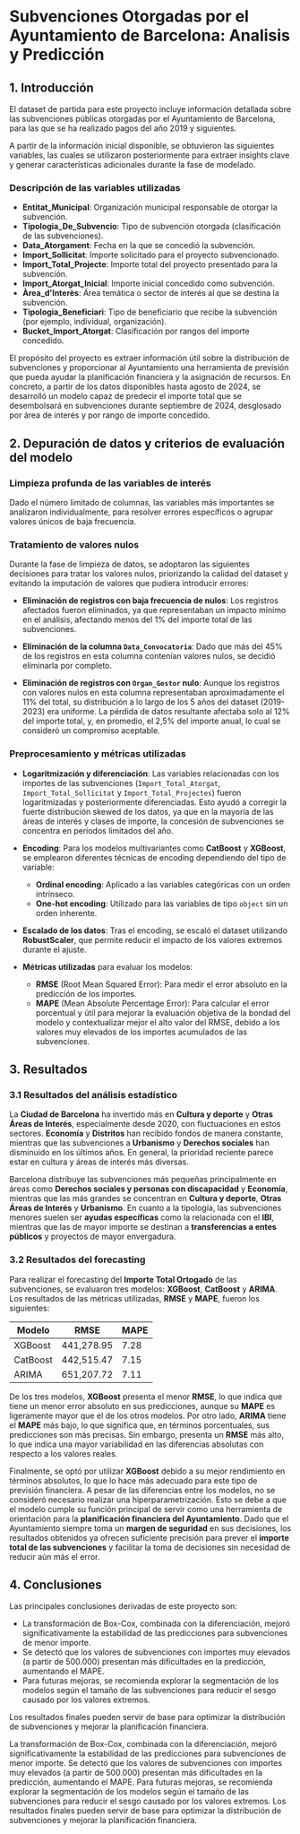 # Subvenciones Otorgadas por el Ayuntamiento de Barcelona: Analisis y Predicción

## 1. Introducción
El dataset de partida para este proyecto incluye información detallada sobre las subvenciones públicas otorgadas por el Ayuntamiento de Barcelona, para las que se ha realizado pagos del año 2019 y siguientes.

A partir de la información inicial disponible, se obtuvieron las siguientes variables, las cuales se utilizaron posteriormente para extraer insights clave y generar características adicionales durante la fase de modelado.

### Descripción de las variables utilizadas

- **Entitat_Municipal**: Organización municipal responsable de otorgar la subvención.
- **Tipologia_De_Subvencio**: Tipo de subvención otorgada (clasificación de las subvenciones).
- **Data_Atorgament**: Fecha en la que se concedió la subvención.
- **Import_Sollicitat**: Importe solicitado para el proyecto subvencionado.
- **Import_Total_Projecte**: Importe total del proyecto presentado para la subvención.
- **Import_Atorgat_Inicial**: Importe inicial concedido como subvención.
- **Àrea_d'Interès**: Área temática o sector de interés al que se destina la subvención.
- **Tipologia_Beneficiari**: Tipo de beneficiario que recibe la subvención (por ejemplo, individual, organización).
- **Bucket_Import_Atorgat**: Clasificación por rangos del importe concedido.


El propósito del proyecto es extraer información útil sobre la distribución de subvenciones y proporcionar al Ayuntamiento una herramienta de previsión que pueda ayudar la planificación financiera y la asignación de recursos. En concreto, a partir de los datos disponibles hasta agosto de 2024, se desarrolló un modelo capaz de predecir el importe total que se desembolsará en subvenciones durante septiembre de 2024, desglosado por área de interés y por rango de importe concedido.


## 2. Depuración de datos y criterios de evaluación del modelo
### Limpieza profunda de las variables de interés
Dado el número limitado de columnas, las variables más importantes se analizaron individualmente, para resolver errores específicos o agrupar valores únicos de baja frecuencia.
### Tratamiento de valores nulos

Durante la fase de limpieza de datos, se adoptaron las siguientes decisiones para tratar los valores nulos, priorizando la calidad del dataset y evitando la imputación de valores que pudiera introducir errores:

- **Eliminación de registros con baja frecuencia de nulos**: Los registros afectados fueron eliminados, ya que representaban un impacto mínimo en el análisis, afectando menos del 1% del importe total de las subvenciones.

- **Eliminación de la columna `Data_Convocatoria`**: Dado que más del 45% de los registros en esta columna contenían valores nulos, se decidió eliminarla por completo.
  
- **Eliminación de registros con `Organ_Gestor` nulo**: Aunque los registros con valores nulos en esta columna representaban aproximadamente el 11% del total, su distribución a lo largo de los 5 años del dataset (2019-2023) era uniforme. La pérdida de datos resultante afectaba solo al 12% del importe total, y, en promedio, el 2,5% del importe anual, lo cual se consideró un compromiso aceptable.

### Preprocesamiento y métricas utilizadas

- **Logaritmización y diferenciación**: Las variables relacionadas con los importes de las subvenciones (`Import_Total_Atorgat`, `Import_Total_Sollicitat` y `Import_Total_Projectes`) fueron logaritmizadas y posteriormente diferenciadas. Esto ayudó a corregir la fuerte distribución skewed de los datos, ya que en la mayoría de las áreas de interés y clases de importe, la concesión de subvenciones se concentra en periodos limitados del año.
- **Encoding**: Para los modelos multivariantes como **CatBoost** y **XGBoost**, se emplearon diferentes técnicas de encoding dependiendo del tipo de variable:
  - **Ordinal encoding**: Aplicado a las variables categóricas con un orden intrínseco.
  - **One-hot encoding**: Utilizado para las variables de tipo `object` sin un orden inherente.

- **Escalado de los datos**: Tras el encoding, se escaló el dataset utilizando **RobustScaler**, que permite reducir el impacto de los valores extremos durante el ajuste.

- **Métricas utilizadas** para evaluar los modelos:

  - **RMSE** (Root Mean Squared Error): Para medir el error absoluto en la predicción de los importes.
  - **MAPE** (Mean Absolute Percentage Error): Para calcular el error porcentual y útil para mejorar la evaluación objetiva de la bondad del modelo y contextualizar mejor el alto valor del RMSE, debido a los valores muy elevados de los importes acumulados de las subvenciones.


## 3. Resultados

### 3.1 Resultados del análisis estadístico

La **Ciudad de Barcelona** ha invertido más en **Cultura y deporte** y **Otras Áreas de Interés**, especialmente desde 2020, con fluctuaciones en estos sectores. **Economía** y **Distritos** han recibido fondos de manera constante, mientras que las subvenciones a **Urbanismo** y **Derechos sociales** han disminuido en los últimos años. En general, la prioridad reciente parece estar en cultura y áreas de interés más diversas.

Barcelona distribuye las subvenciones más pequeñas principalmente en áreas como **Derechos sociales y personas con discapacidad** y **Economía**, mientras que las más grandes se concentran en **Cultura y deporte**, **Otras Áreas de Interés** y **Urbanismo**. En cuanto a la tipología, las subvenciones menores suelen ser **ayudas específicas** como la relacionada con el **IBI**, mientras que las de mayor importe se destinan a **transferencias a entes públicos** y proyectos de mayor envergadura.

### 3.2 Resultados del forecasting

Para realizar el forecasting del **Importe Total Ortogado** de las subvenciones, se evaluaron tres modelos: **XGBoost**, **CatBoost** y **ARIMA**. Los resultados de las métricas utilizadas, **RMSE** y **MAPE**, fueron los siguientes:

| Modelo   | RMSE         | MAPE  |
|----------|--------------|-------|
| XGBoost  | 441,278.95   | 7.28  |
| CatBoost | 442,515.47   | 7.15  |
| ARIMA    | 651,207.72   | 7.11  |

De los tres modelos, **XGBoost** presenta el menor **RMSE**, lo que indica que tiene un menor error absoluto en sus predicciones, aunque su **MAPE** es ligeramente mayor que el de los otros modelos. Por otro lado, **ARIMA** tiene el **MAPE** más bajo, lo que significa que, en términos porcentuales, sus predicciones son más precisas. Sin embargo, presenta un **RMSE** más alto, lo que indica una mayor variabilidad en las diferencias absolutas con respecto a los valores reales.

Finalmente, se optó por utilizar **XGBoost** debido a su mejor rendimiento en términos absolutos, lo que lo hace más adecuado para este tipo de previsión financiera. A pesar de las diferencias entre los modelos, no se consideró necesario realizar una hiperparametrización. Esto se debe a que el modelo cumple su función principal de servir como una herramienta de orientación para la **planificación financiera del Ayuntamiento**. Dado que el Ayuntamiento siempre toma un **margen de seguridad** en sus decisiones, los resultados obtenidos ya ofrecen suficiente precisión para prever el **importe total de las subvenciones** y facilitar la toma de decisiones sin necesidad de reducir aún más el error.


## 4. Conclusiones
Las principales conclusiones derivadas de este proyecto son:

- La transformación de Box-Cox, combinada con la diferenciación, mejoró significativamente la estabilidad de las predicciones para subvenciones de menor importe.
- Se detectó que los valores de subvenciones con importes muy elevados (a partir de 500.000) presentan más dificultades en la predicción, aumentando el MAPE.
- Para futuras mejoras, se recomienda explorar la segmentación de los modelos según el tamaño de las subvenciones para reducir el sesgo causado por los valores extremos.

Los resultados finales pueden servir de base para optimizar la distribución de subvenciones y mejorar la planificación financiera.


La transformación de Box-Cox, combinada con la diferenciación, mejoró significativamente la estabilidad de las predicciones para subvenciones de menor importe.
Se detectó que los valores de subvenciones con importes muy elevados (a partir de 500.000) presentan más dificultades en la predicción, aumentando el MAPE.
Para futuras mejoras, se recomienda explorar la segmentación de los modelos según el tamaño de las subvenciones para reducir el sesgo causado por los valores extremos.
Los resultados finales pueden servir de base para optimizar la distribución de subvenciones y mejorar la planificación financiera.
